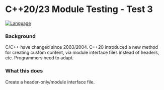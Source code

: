 # C++20/23 Module Testing - Test 3
[![Language](https://img.shields.io/badge/Language-C%2B%2B%2C%20C%2B%2B20%20%26%20C%2B%2B23-blue)](https://github.com/GeorgePimpleton/modules_testing/)
### Background
C/C++ have changed since 2003/2004.  C++20 introduced a new method for creating custom content, via module interface files instead of headers, etc.  Programmers need to adapt.

### What this does
Create a header-only/module interface file.
